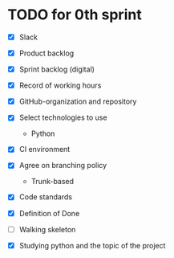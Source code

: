 # TODO for 0th sprint

- [x] Slack

- [x] Product backlog

- [x] Sprint backlog (digital)

- [x] Record of working hours

- [x] GitHub-organization and repository

- [x] Select technologies to use
	- Python
- [x] CI environment

- [x] Agree on branching policy
	- Trunk-based
	
- [x] Code standards

- [x] Definition of Done

- [ ] Walking skeleton

- [x] Studying python and the topic of the project
